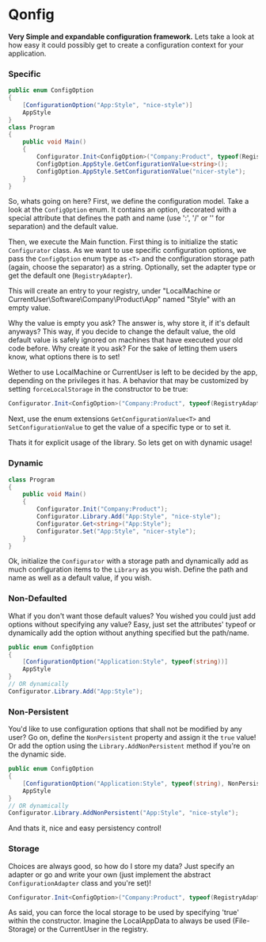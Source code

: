 Qonfig
======

**Very Simple and expandable configuration framework.**
Lets take a look at how easy it could possibly get to create a configuration context for your application.

### Specific
```c#
public enum ConfigOption
{
    [ConfigurationOption("App:Style", "nice-style")]
    AppStyle
}
class Program
{
    public void Main()
    {
        Configurator.Init<ConfigOption>("Company:Product", typeof(RegistryAdapter));
        ConfigOption.AppStyle.GetConfigurationValue<string>();
        ConfigOption.AppStyle.SetConfigurationValue("nicer-style");
    }
}
```

So, whats going on here? First, we define the configuration model. Take a look at the `ConfigOption` enum. It contains an option, decorated with a special attribute that defines the path and name (use ':', '/' or '\' for separation) and the default value.

Then, we execute the Main function. First thing is to initialize the static `Configurator` class. As we want to use specific configuration options, we pass the `ConfigOption` enum type as `<T>` and the configuration storage path (again, choose the separator) as a string. Optionally, set the adapter type or get the default one (`RegistryAdapter`).

This will create an entry to your registry, under "LocalMachine or CurrentUser\Software\Company\Product\App" named "Style" with an empty value.

Why the value is empty you ask? The answer is, why store it, if it's default anyways? This way, if you decide to change the default value, the old default value is safely ignored on machines that have executed your old code before. Why create it you ask? For the sake of letting them users know, what options there is to set! 

Wether to use LocalMachine or CurrentUser is left to be decided by the app, depending on the privileges it has. A behavior that may be customized by setting `forceLocalStorage` in the constructor to be true:
```c#
Configurator.Init<ConfigOption>("Company:Product", typeof(RegistryAdapter), true); 
```

Next, use the enum extensions `GetConfigurationValue<T>` and `SetConfigurationValue` to get the value of a specific type or to set it. 

Thats it for explicit usage of the library. So lets get on with dynamic usage!

### Dynamic
```c#
class Program
{
    public void Main()
    {
        Configurator.Init("Company:Product");
        Configurator.Library.Add("App:Style", "nice-style");
        Configurator.Get<string>("App:Style");
        Configurator.Set("App:Style", "nicer-style");
    }
}   
```
Ok, initialize the `Configurator` with a storage path and dynamically add as much configuration items to the `Library` as you wish. Define the path and name as well as a default value, if you wish.

### Non-Defaulted

What if you don't want those default values? You wished you could just add options without specifying any value? Easy, just set the attributes' typeof or dynamically add the option without anything specified but the path/name.

```c#
public enum ConfigOption
{
    [ConfigurationOption("Application:Style", typeof(string))]
    AppStyle
} 
// OR dynamically
Configurator.Library.Add("App:Style");   
```

### Non-Persistent
You'd like to use configuration options that shall not be modified by any user? Go on, define the `NonPersistent` property and assign it the `true` value! Or add the option using the `Library.AddNonPersistent` method if you're on the dynamic side.
```c#
public enum ConfigOption
{
    [ConfigurationOption("Application:Style", typeof(string), NonPersistent = true)]
    AppStyle
}  
// OR dynamically
Configurator.Library.AddNonPersistent("App:Style", "nice-style");    
```
And thats it, nice and easy persistency control!

### Storage
Choices are always good, so how do I store my data? Just specify an adapter or go and write your own (just implement the abstract `ConfigurationAdapter` class and you're set)!
```c#
Configurator.Init<ConfigOption>("Company:Product", typeof(RegistryAdapter)); 
```

As said, you can force the local storage to be used by specifying 'true' within the constructor. Imagine the LocalAppData to always be used (File-Storage) or the CurrentUser in the registry.
